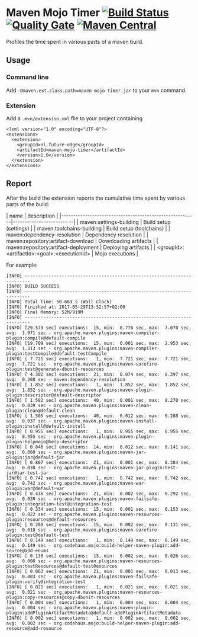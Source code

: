 # Maven Mojo Timer [![Build Status](https://travis-ci.org/willemsrb/maven-mojo-timer.svg?branch=master)](https://travis-ci.org/willemsrb/maven-mojo-timer) [![Quality Gate](https://sonarqube.com/api/badges/gate?key=nl.future-edge:maven-mojo-timer)](https://sonarqube.com/dashboard/index?id=nl.future-edge%3Amaven-mojo-timer) [![Maven Central](https://maven-badges.herokuapp.com/maven-central/nl.future-edge/maven-mojo-timer/badge.svg)](https://maven-badges.herokuapp.com/maven-central/nl.future-edge/maven-mojo-timer)
Profiles the time spent in various parts of a maven build.

## Usage
### Command line
Add `-Dmaven.ext.class.path=maven-mojo-timer.jar` to your `mvn` command.

### Extension
Add a `.mvn/extension.xml` file to your project containing
```
<?xml version="1.0" encoding="UTF-8"?>
<extensions>
  <extension>
    <groupId>nl.future-edge</groupId>
    <artifactId>maven-mojo-timer</artifactId>
    <version>1.0</version>
  </extension>
</extensions>
```

## Report
After the build the extension reports the cumulative time spent by various parts of the build:

| name                                                    | description              |
|---------------------------------------------------------|----------------------- --|
| maven:settings-building                                 | Build setup (settings)   |
| maven:toolchains-building                               | Build setup (toolchains) |
| maven:dependency-resolution                             | Dependency resolution    |
| maven:repository:artifact-download                      | Downloading artifacts    |
| maven:repository:artifact-deployment                    | Deploying artifacts      |
| &lt;groupId>:&lt;artifactId>:&lt;goal>:&lt;executionId> | Mojo executions          |

For example:
```
[INFO] ------------------------------------------------------------------------
[INFO] BUILD SUCCESS
[INFO] ------------------------------------------------------------------------
[INFO] Total time: 50.663 s (Wall Clock)
[INFO] Finished at: 2017-05-29T13:52:57+02:00
[INFO] Final Memory: 52M/919M
[INFO] ------------------------------------------------------------------------
[INFO] [29.573 sec] executions:  15, min:  0.776 sec, max:  7.070 sec, avg:  1.971 sec - org.apache.maven.plugins:maven-compiler-plugin:compile@default-compile
[INFO] [19.709 sec] executions:  15, min:  0.001 sec, max:  2.953 sec, avg:  1.313 sec - org.apache.maven.plugins:maven-compiler-plugin:testCompile@default-testCompile
[INFO] [ 7.721 sec] executions:   1, min:  7.721 sec, max:  7.721 sec, avg:  7.721 sec - org.apache.maven.plugins:maven-surefire-plugin:test@generate-dbunit-resources
[INFO] [ 4.382 sec] executions:  21, min:  0.074 sec, max:  0.397 sec, avg:  0.208 sec - maven:dependency-resolution
[INFO] [ 1.852 sec] executions:   1, min:  1.852 sec, max:  1.852 sec, avg:  1.852 sec - org.apache.maven.plugins:maven-plugin-plugin:descriptor@default-descriptor
[INFO] [ 1.582 sec] executions:  40, min:  0.001 sec, max:  0.270 sec, avg:  0.039 sec - org.apache.maven.plugins:maven-clean-plugin:clean@default-clean
[INFO] [ 1.505 sec] executions:  40, min:  0.012 sec, max:  0.288 sec, avg:  0.037 sec - org.apache.maven.plugins:maven-install-plugin:install@default-install
[INFO] [ 0.955 sec] executions:   1, min:  0.955 sec, max:  0.955 sec, avg:  0.955 sec - org.apache.maven.plugins:maven-plugin-plugin:helpmojo@help-descriptor
[INFO] [ 0.846 sec] executions:  14, min:  0.012 sec, max:  0.141 sec, avg:  0.060 sec - org.apache.maven.plugins:maven-jar-plugin:jar@default-jar
[INFO] [ 0.807 sec] executions:  21, min:  0.001 sec, max:  0.384 sec, avg:  0.038 sec - org.apache.maven.plugins:maven-jar-plugin:test-jar@jar-test-jar
[INFO] [ 0.742 sec] executions:   1, min:  0.742 sec, max:  0.742 sec, avg:  0.742 sec - org.apache.maven.plugins:maven-war-plugin:war@default-war
[INFO] [ 0.436 sec] executions:  21, min:  0.002 sec, max:  0.292 sec, avg:  0.020 sec - org.apache.maven.plugins:maven-failsafe-plugin:integration-test@integration-test
[INFO] [ 0.334 sec] executions:  15, min:  0.001 sec, max:  0.153 sec, avg:  0.022 sec - org.apache.maven.plugins:maven-resources-plugin:resources@default-resources
[INFO] [ 0.280 sec] executions:  15, min:  0.002 sec, max:  0.131 sec, avg:  0.018 sec - org.apache.maven.plugins:maven-surefire-plugin:test@default-test
[INFO] [ 0.149 sec] executions:   1, min:  0.149 sec, max:  0.149 sec, avg:  0.149 sec - org.codehaus.mojo:build-helper-maven-plugin:add-source@add-enums
[INFO] [ 0.130 sec] executions:  15, min:  0.002 sec, max:  0.026 sec, avg:  0.008 sec - org.apache.maven.plugins:maven-resources-plugin:testResources@default-testResources
[INFO] [ 0.063 sec] executions:  21, min:  0.001 sec, max:  0.013 sec, avg:  0.003 sec - org.apache.maven.plugins:maven-failsafe-plugin:verify@integration-test
[INFO] [ 0.021 sec] executions:   1, min:  0.021 sec, max:  0.021 sec, avg:  0.021 sec - org.apache.maven.plugins:maven-resources-plugin:copy-resources@copy-dbunit-resources
[INFO] [ 0.004 sec] executions:   1, min:  0.004 sec, max:  0.004 sec, avg:  0.004 sec - org.apache.maven.plugins:maven-plugin-plugin:addPluginArtifactMetadata@default-addPluginArtifactMetadata
[INFO] [ 0.002 sec] executions:   1, min:  0.002 sec, max:  0.002 sec, avg:  0.002 sec - org.codehaus.mojo:build-helper-maven-plugin:add-resource@add-resource
```